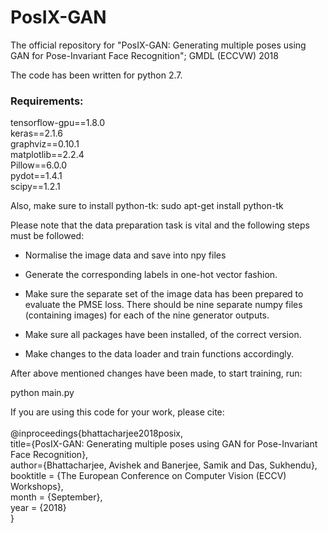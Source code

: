 # PosIX-GAN
The official repository for "PosIX-GAN: Generating multiple poses using GAN for Pose-Invariant Face Recognition"; GMDL (ECCVW) 2018

The code has been written for python 2.7. <br />
### Requirements: ###

tensorflow-gpu==1.8.0 <br />
keras==2.1.6 <br />
graphviz==0.10.1 <br />
matplotlib==2.2.4 <br />
Pillow==6.0.0 <br />
pydot==1.4.1 <br />
scipy==1.2.1 <br />

Also, make sure to install python-tk: sudo apt-get install python-tk

Please note that the data preparation task is vital and the following steps must be followed:  

* Normalise the image data and save into npy files

* Generate the corresponding labels in one-hot vector fashion.

* Make sure the separate set of the image data has been prepared to evaluate the PMSE loss. There should be nine separate numpy files (containing images) for each of the nine generator outputs.

* Make sure all packages have been installed, of the correct version.

* Make changes to the data loader and train functions accordingly.

After above mentioned changes have been made, to start training, run:

python main.py


If you are using this code for your work, please cite:
<br />
<br />
@inproceedings{bhattacharjee2018posix,<br />
  title={PosIX-GAN: Generating multiple poses using GAN for Pose-Invariant Face Recognition},  
  author={Bhattacharjee, Avishek and Banerjee, Samik and Das, Sukhendu},  
  booktitle = {The European Conference on Computer Vision (ECCV) Workshops},  
  month = {September},  
  year = {2018}<br />
}
